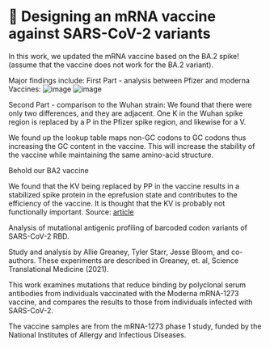 # :test_tube: Designing an mRNA vaccine against SARS-CoV-2 variants
In this work, we updated the mRNA vaccine based on the BA.2 spike! (assume that the vaccine does not work for the BA.2 variant).


Major findings include:
First Part - analysis between Pfizer and moderna Vaccines:
![image](https://user-images.githubusercontent.com/62726511/167273832-0b30c00d-adba-4f09-a937-be0107959cf7.png)
![image](https://user-images.githubusercontent.com/62726511/167273837-9c4359bc-ab6a-48d7-97bf-d19e36906388.png)

Second Part - comparison to the Wuhan strain:
We found that there were only two differences, and they are adjacent. One K in the Wuhan spike region is replaced by a P in the Pfizer spike region, and likewise for a V.

We found up the lookup table maps non-GC codons to GC codons thus increasing the GC content in the vaccine. This will increase the stability of the vaccine while maintaining the same amino-acid structure.

Behold our BA2 vaccine


We found that the KV being replaced by PP in the vaccine results in a stabilized spike protein in the eprefusion state and contributes to the efficiency of the vaccine. It is thought that the KV is probably not functionally important. Source: [article](https://pubmed.ncbi.nlm.nih.gov/33466921/)


Analysis of mutational antigenic profiling of barcoded codon variants of SARS-CoV-2 RBD.

Study and analysis by Allie Greaney, Tyler Starr, Jesse Bloom, and co-authors. These experiments are described in Greaney, et. al, Science Translational Medicine (2021).

This work examines mutations that reduce binding by polyclonal serum antibodies from individuals vaccinated with the Moderna mRNA-1273 vaccine, and compares the results to those from individuals infected with SARS-CoV-2.

The vaccine samples are from the mRNA-1273 phase 1 study, funded by the National Institutes of Allergy and Infectious Diseases.
